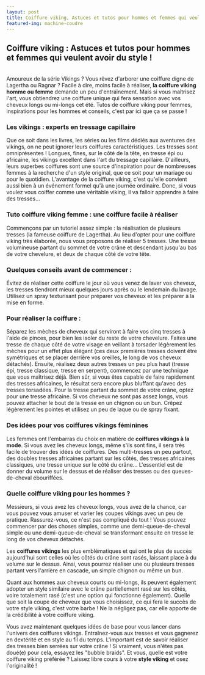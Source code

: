 ```yaml
---
layout: post
title: Coiffure viking, Astuces et tutos pour hommes et femmes qui veulent avoir du style
featured-img: machine-coudre
---
```


## <strong>Coiffure viking : Astuces et tutos pour hommes et femmes qui veulent avoir du style !</strong>

<br> Amoureux de la série Vikings ? Vous rêvez d'arborer une coiffure digne de Lagertha ou Ragnar ? Facile à dire, moins facile à réaliser, <strong>la coiffure viking homme ou femme</strong> demande un peu d'entraînement. Mais si vous maîtrisez l'art, vous obtiendrez une coiffure unique qui fera sensation avec vos cheveux longs ou mi-longs cet été. Tutos de coiffure viking pour femmes, inspirations pour les hommes et conseils, c'est par ici que ça se passe !

### <strong>Les vikings : experts en tressage capillaire</strong>

Que ce soit dans les livres, les séries ou les films dédiés aux aventures des vikings, on ne peut ignorer leurs coiffures caractéristiques. Les tresses sont omniprésentes ! Longues, fines, sur le côté de la tête, en tresse épi ou africaine, les vikings excellent dans l'art du tressage capillaire. D'ailleurs, leurs superbes coiffures sont une source d'inspiration pour de nombreuses femmes à la recherche d'un style original, que ce soit pour un mariage ou pour le quotidien. L'avantage de la coiffure viking, c'est qu'elle convient aussi bien à un événement formel qu'à une journée ordinaire. Donc, si vous voulez vous coiffer comme une véritable viking, il va falloir apprendre à faire des tresses...

### Tuto coiffure viking femme : une coiffure facile à réaliser

Commençons par un tutoriel assez simple : la réalisation de plusieurs tresses (la fameuse coiffure de Lagertha). Au lieu d'opter pour une coiffure viking très élaborée, nous vous proposons de réaliser 5 tresses. Une tresse volumineuse partant du sommet de votre crâne et descendant jusqu'au bas de votre chevelure, et deux de chaque côté de votre tête.

### Quelques conseils avant de commencer :

Évitez de réaliser cette coiffure le jour où vous venez de laver vos cheveux, les tresses tiendront mieux quelques jours après ou le lendemain du lavage.
Utilisez un spray texturisant pour préparer vos cheveux et les préparer à la mise en forme.

### Pour réaliser la coiffure :

Séparez les mèches de cheveux qui serviront à faire vos cinq tresses à l'aide de pinces, pour bien les isoler du reste de votre chevelure.
Faites une tresse de chaque côté de votre visage en veillant à torsader légèrement les mèches pour un effet plus élégant (ces deux premières tresses doivent être symétriques et se placer derrière vos oreilles, le long de vos cheveux détachés).
Ensuite, réalisez deux autres tresses un peu plus haut (tresse épi, tresse classique, tresse en serpent), commencez par une technique que vous maîtrisez déjà. Bien sûr, si vous êtes capable de faire rapidement des tresses africaines, le résultat sera encore plus bluffant qu'avec des tresses torsadées.
Pour la tresse partant du sommet de votre crâne, optez pour une tresse africaine. Si vos cheveux ne sont pas assez longs, vous pouvez attacher le bout de la tresse en un chignon ou un bun.
Crêpez légèrement les pointes et utilisez un peu de laque ou de spray fixant.

### Des idées pour vos coiffures vikings féminines

Les femmes ont l'embarras du choix en matière de <strong>coiffures vikings à la mode</strong>. Si vous avez les cheveux longs, même s'ils sont fins, il sera très facile de trouver des idées de coiffures. Des multi-tresses un peu partout, des doubles tresses africaines partant sur les côtés, des tresses africaines classiques, une tresse unique sur le côté du crâne... L'essentiel est de donner du volume sur le dessus et de réaliser des tresses ou des queues-de-cheval ébouriffées.

### Quelle coiffure viking pour les hommes ?

Messieurs, si vous avez les cheveux longs, vous avez de la chance, car vous pouvez vous amuser et varier les coupes vikings avec un peu de pratique. Rassurez-vous, ce n'est pas compliqué du tout ! Vous pouvez commencer par des choses simples, comme une demi-queue-de-cheval simple ou une demi-queue-de-cheval se transformant ensuite en tresse le long de vos cheveux détachés.

Les <strong>coiffures vikings</strong> les plus emblématiques et qui ont le plus de succès aujourd'hui sont celles où les côtés du crâne sont rasés, laissant place à du volume sur le dessus. Ainsi, vous pourrez réaliser une ou plusieurs tresses partant vers l'arrière en cascade, un simple chignon ou même un bun.

Quant aux hommes aux cheveux courts ou mi-longs, ils peuvent également adopter un style similaire avec le crâne partiellement rasé sur les côtés, voire totalement rasé (c'est une option qui fonctionne également). Quelle que soit la coupe de cheveux que vous choisissez, ce qui fera le succès de votre style viking, c'est votre barbe ! Ne la négligez pas, car elle apporte de la crédibilité à votre coiffure viking.

Vous avez maintenant quelques idées de base pour vous lancer dans l'univers des coiffures vikings. Entraînez-vous aux tresses et vous gagnerez en dextérité et en style au fil du temps. L'important est de savoir réaliser des tresses bien serrées sur votre crâne ! Si vraiment, vous n'êtes pas doué(e) pour cela, essayez les "bubble braids". Et vous, quelle est votre coiffure viking préférée ? Laissez libre cours à votre <strong>style viking</strong> et osez l'originalité !